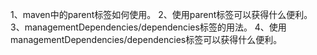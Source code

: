 1、maven中的parent标签如何使用。
2、使用parent标签可以获得什么便利。
3、managementDependencies/dependencies标签的用法。
4、使用managementDependencies/dependencies标签可以获得什么便利。
